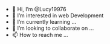 - 👋 Hi, I’m @Lucy19976
- 👀 I’m interested in web Development 
- 🌱 I’m currently learning ...
- 💞️ I’m looking to collaborate on ...
- 📫 How to reach me ...

<!---
Lucy19976/Lucy19976 is a ✨ special ✨ repository because its `README.md` (this file) appears on your GitHub profile.
You can click the Preview link to take a look at your changes.
--->
